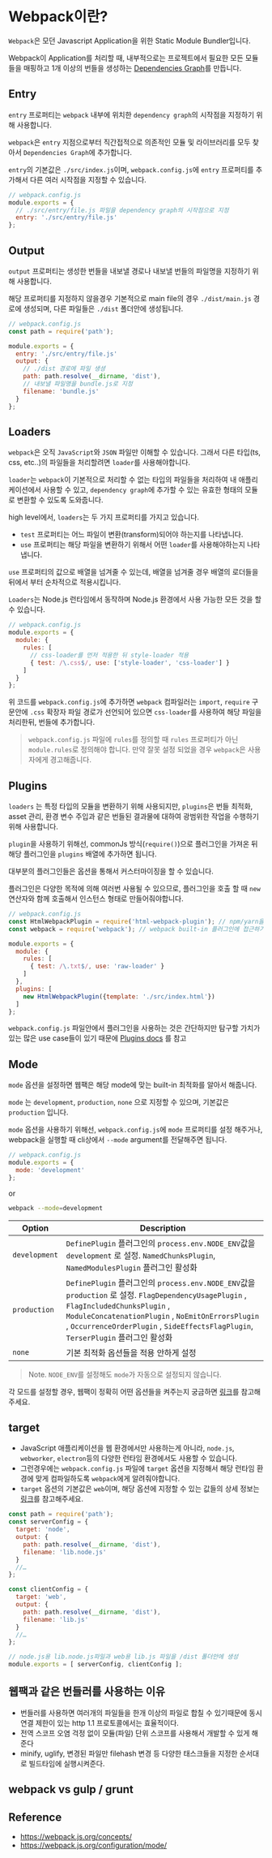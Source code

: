 # Webpack이란?

`Webpack`은 모던 Javascript Application을 위한 Static Module Bundler입니다.

Webpack이 Application를 처리할 때, 내부적으로는 프로젝트에서 필요한 모든 모듈들을 매핑하고 1개 이상의 번들을 생성하는 [Dependencies Graph](https://webpack.js.org/concepts/dependency-graph/)를 만듭니다.

## Entry

`entry` 프로퍼티는 `webpack` 내부에 위치한 `dependency graph`의 시작점을 지정하기 위해 사용합니다.

`webpack`은 `entry` 지점으로부터 직간접적으로 의존적인 모듈 및 라이브러리를 모두 찾아서 `Dependencies Graph`에 추가합니다.

`entry`의 기본값은 `./src/index.js`이며, `webpack.config.js`에 `entry` 프로퍼티를 추가해서 다른 여러 시작점을 지정할 수 있습니다.

```javascript
// webpack.config.js
module.exports = {
  // ./src/entry/file.js 파일을 dependency graph의 시작점으로 지정
  entry: './src/entry/file.js'
};
```

## Output

`output` 프로퍼티는 생성한 번들을 내보낼 경로나 내보낼 번들의 파일명을 지정하기 위해 사용합니다.

해당 프로퍼티를 지정하지 않을경우 기본적으로 main file의 경우 `./dist/main.js` 경로에 생성되며, 다른 파일들은 `./dist` 폴더안에 생성됩니다.

```javascript
// webpack.config.js
const path = require('path');

module.exports = {
  entry: './src/entry/file.js'
  output: {
    // ./dist 경로에 파일 생셩
    path: path.resolve(__dirname, 'dist'),
    // 내보낼 파일명을 bundle.js로 지정
    filename: 'bundle.js'
  }
};
```

## Loaders

`webpack`은 오직 `JavaScript`와 `JSON` 파일만 이해할 수 있습니다. 그래서 다른 타입(ts, css, etc..)의 파일들을 처리할려면 `loader`를 사용해야합니다.

`loader`는 `webpack`이 기본적으로 처리할 수 없는 타입의 파일들을 처리하여 내 애플리케이션에서 사용할 수 있고, `dependency graph`에 추가할 수 있는 유효한 형태의 모듈로 변환할 수 있도록 도와줍니다.

high level에서, `loaders`는 두 가지 프로퍼티를 가지고 있습니다.

- `test` 프로퍼티는 어느 파일이 변환(transform)되어야 하는지를 나타냅니다.
- `use` 프로퍼티는 해당 파일을 변환하기 위해서 어떤 `loader`를 사용해야하는지 나타냅니다.

`use` 프로퍼티의 값으로 배열을 넘겨줄 수 있는데, 배열을 넘겨줄 경우 배열의 로더들을 뒤에서 부터 순차적으로 적용시킵니다. 

`Loaders`는 Node.js 런타임에서 동작하며 Node.js 환경에서 사용 가능한 모든 것을 할 수 있습니다.

```javascript
// webpack.config.js
module.exports = {
  module: {
    rules: [
      // css-loader를 먼저 적용한 뒤 style-loader 적용
      { test: /\.css$/, use: ['style-loader', 'css-loader'] }
    ]
  }
};
```

위 코드를 `webpack.config.js`에 추가하면 `webpack` 컴파일러는 `import`, `require` 구문안에 `.css` 확장자 파일 경로가 선언되어 있으면 `css-loader`를 사용하여 해당 파일을 처리한뒤, 번들에 추가합니다.

> `webpack.config.js` 파일에 `rules`를 정의할 때 `rules` 프로퍼티가 아닌 `module.rules`로 정의해야 합니다. 만약 잘못 설정 되었을 경우 `webpack`은 사용자에게 경고해줍니다.

## Plugins

`loaders` 는 특정 타입의 모듈을 변환하기 위해 사용되지만, `plugins`은 번들 최적화, asset 관리, 환경 변수 주입과 같은 번들된 결과물에 대하여 광범위한 작업을 수행하기 위해 사용합니다.

`plugin`을 사용하기 위해선, commonJs 방식(`require()`)으로 플러그인을 가져온 뒤 해당 플러그인을 `plugins` 배열에 추가하면 됩니다. 

대부분의 플러그인들은 옵션을 통해서 커스터마이징을 할 수 있습니다. 

플러그인은 다양한 목적에 의해 여러번 사용될 수 있으므로, 플러그인을 호출 할 때 `new` 연산자와 함께 호출해서 인스턴스 형태로 만들어줘야합니다.

```javascript
// webpack.config.js
const HtmlWebpackPlugin = require('html-webpack-plugin'); // npm/yarn을 통해 설치된 html-webpack-plugin 플러그인을 불러옴
const webpack = require('webpack'); // webpack built-in 플러그인에 접근하기 위해 사용 

module.exports = {
  module: {
    rules: [
      { test: /\.txt$/, use: 'raw-loader' }
    ]
  },
  plugins: [
    new HtmlWebpackPlugin({template: './src/index.html'})
  ]
};
```

`webpack.config.js` 파일안에서 플러그인을 사용하는 것은 간단하지만 탐구할 가치가 있는 많은 use case들이 있기 때문에 [Plugins docs](https://webpack.js.org/concepts/plugins/) 를 참고

## Mode

`mode` 옵션을 설정하면 웹팩은 해당 mode에 맞는 built-in 최적화를 알아서 해줍니다. 

`mode` 는 `development`, `production`, `none` 으로 지정할 수 있으며, 기본값은 `production` 입니다.

`mode` 옵션을 사용하기 위해선, `webpack.config.js`에 `mode` 프로퍼티를 설정 해주거나, webpack을 실행할 때 cli상에서 `--mode` argument를 전달해주면 됩니다.

```javascript
// webpack.config.js
module.exports = {
  mode: 'development'
};
```

or 

```sh
webpack --mode=development
```

| Option        | Description |
|---------------|-------------|
| `development` | `DefinePlugin` 플러그인의 `process.env.NODE_ENV`값을 `development` 로 설정. `NamedChunksPlugin`, `NamedModulesPlugin` 플러그인 활성화 |
| `production`  | `DefinePlugin` 플러그인의 `process.env.NODE_ENV`값을 `production` 로 설정. `FlagDependencyUsagePlugin` , `FlagIncludedChunksPlugin` , `ModuleConcatenationPlugin` , `NoEmitOnErrorsPlugin` , `OccurrenceOrderPlugin` , `SideEffectsFlagPlugin`, `TerserPlugin` 플러그인 활성화             |
| `none`        | 기본 최적화 옵션들을 적용 안하게 설정 |

> Note. `NODE_ENV`를 설정해도 `mode`가 자동으로 설정되지 않습니다.

각 모드를 설정할 경우, 웹팩이 정확히 어떤 옵션들을 켜주는지 궁금하면 [링크](https://webpack.js.org/configuration/mode/#mode-development)를 참고해주세요.

## target

- JavaScript 애플리케이션을 웹 환경에서만 사용하는게 아니라, `node.js`, `webworker`, `electron`등의  다양한 런타임 환경에서도 사용할 수 있습니다.
- 그런경우에는 `webpack.config.js` 파일에 `target` 옵션을 지정해서 해당 런타임 환경에 맞게 컴파일하도록 `webpack`에게 알려줘야합니다.
- `target` 옵션의 기본값은 `web`이며, 해당 옵션에 지정할 수 있는 값들의 상세 정보는 [링크](https://webpack.js.org/configuration/target/#target)를 참고해주세요.

```javascript
const path = require('path');
const serverConfig = {
  target: 'node',
  output: {
    path: path.resolve(__dirname, 'dist'),
    filename: 'lib.node.js'
  }
  //…
};

const clientConfig = {
  target: 'web',
  output: {
    path: path.resolve(__dirname, 'dist'),
    filename: 'lib.js'
  }
  //…
};

// node.js용 lib.node.js파일과 web용 lib.js 파일을 /dist 폴더안에 생성
module.exports = [ serverConfig, clientConfig ];
```

## 웹팩과 같은 번들러를 사용하는 이유

- 번들러를 사용하면 여러개의 파일들을 한개 이상의 파일로 합칠 수 있기때문에 동시 연결 제한이 있는 http 1.1 프로토콜에서는 효율적이다.
- 전역 스코프 오염 걱정 없이 모듈(파일) 단위 스코프를 사용해서 개발할 수 있게 해준다
- minify, uglify, 변경된 파일만 filehash 변경 등 다양한 태스크들을 지정한 순서대로 빌드타임에 실행시켜준다.  

## webpack vs gulp / grunt


## Reference

- https://webpack.js.org/concepts/
- https://webpack.js.org/configuration/mode/